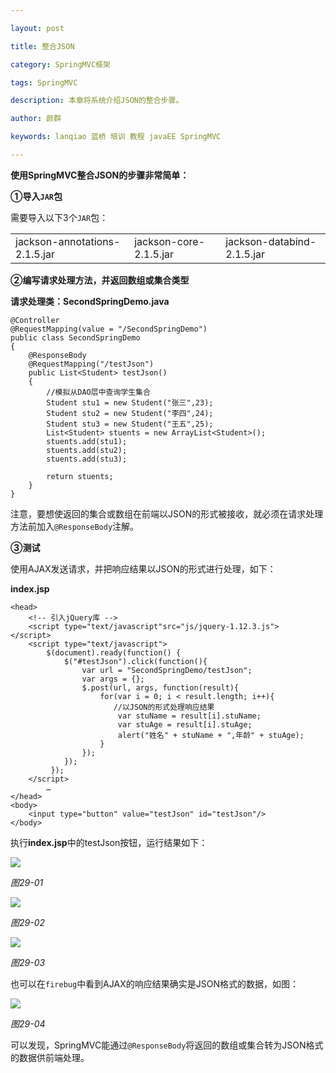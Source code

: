 ```yaml
---

layout: post

title: 整合JSON

category: SpringMVC框架

tags: SpringMVC

description: 本章将系统介绍JSON的整合步骤。

author: 颜群

keywords: lanqiao 蓝桥 培训 教程 javaEE SpringMVC

---
```



**使用SpringMVC整合JSON的步骤非常简单：**

**①导入`JAR`包**

需要导入以下3个`JAR`包：

<table>
   <tr>
      <td>jackson-annotations-2.1.5.jar</td>
      <td>jackson-core-2.1.5.jar</td>
      <td>jackson-databind-2.1.5.jar</td>
   </tr>
</table>

**②编写请求处理方法，并返回数组或集合类型**

**请求处理类：SecondSpringDemo.java**

```
@Controller
@RequestMapping(value = "/SecondSpringDemo")
public class SecondSpringDemo
{
	@ResponseBody
	@RequestMapping("/testJson")
	public List<Student> testJson()
	{
        //模拟从DAO层中查询学生集合
		Student stu1 = new Student("张三",23);
		Student stu2 = new Student("李四",24);
		Student stu3 = new Student("王五",25);
		List<Student> stuents = new ArrayList<Student>();
		stuents.add(stu1);
		stuents.add(stu2);
		stuents.add(stu3);
		
		return stuents;
	}
}
```

注意，要想使返回的集合或数组在前端以JSON的形式被接收，就必须在请求处理方法前加入`@ResponseBody`注解。

**③测试**

使用AJAX发送请求，并把响应结果以JSON的形式进行处理，如下：

**index.jsp**

```
<head>
	<!-- 引入jQuery库 -->
	<script type="text/javascript"src="js/jquery-1.12.3.js">
</script>
	<script type="text/javascript">
		$(document).ready(function() {
		    $("#testJson").click(function(){
				var url = "SecondSpringDemo/testJson";
				var args = {};
				$.post(url, args, function(result){
					for(var i = 0; i < result.length; i++){
                       //以JSON的形式处理响应结果
						var stuName = result[i].stuName;
						var stuAge = result[i].stuAge;
						alert("姓名" + stuName + ",年龄" + stuAge);
					}
				});
			});
		 });
	</script>
		…
</head>
<body>
	<input type="button" value="testJson" id="testJson"/>
</body>
```

执行**index.jsp**中的testJson按钮，运行结果如下：

![](http://i.imgur.com/4c49j3U.png)

*图29-01*

![](http://i.imgur.com/4uunjMU.png)

*图29-02*

![](http://i.imgur.com/cyWCSe8.png)

*图29-03*

也可以在`firebug`中看到AJAX的响应结果确实是JSON格式的数据，如图：

![](http://i.imgur.com/tQ132ES.png)

*图29-04*


可以发现，SpringMVC能通过`@ResponseBody`将返回的数组或集合转为JSON格式的数据供前端处理。





